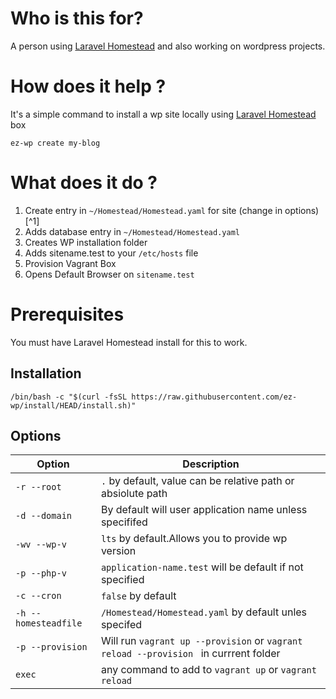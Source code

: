 # Who is this for?

A person using [Laravel Homestead](https://laravel.com/docs/9.x/homestead) and also working on wordpress projects.

# How does it help ?

It's a simple command to install a wp site locally using [Laravel Homestead](https://laravel.com/docs/9.x/homestead) box

```
ez-wp create my-blog
```

# What does it do ?

1. Create entry in `~/Homestead/Homestead.yaml` for site (change in options)[^1]
2. Adds database entry in `~/Homestead/Homestead.yaml`
3. Creates WP installation folder
4. Adds sitename.test to your `/etc/hosts` file
5. Provision Vagrant Box
6. Opens Default Browser on `sitename.test`

# Prerequisites

You must have Laravel Homestead install for this to work. 

## Installation

```
/bin/bash -c "$(curl -fsSL https://raw.githubusercontent.com/ez-wp/install/HEAD/install.sh)"
```

## Options

| Option               | Description                                                                           |
| -------------------- | ------------------------------------------------------------------------------------- |
| `-r --root`          | `.` by default, value can be relative path or absiolute path                          |
| `-d --domain`        | By default will user application name unless specififed                               |
| `-wv --wp-v`         | `lts` by default.Allows you to provide wp version                                     |
| `-p --php-v`         | `application-name.test` will be default if not specified                              |
| `-c --cron`          | `false` by default                                                                    |
| `-h --homesteadfile` | `/Homestead/Homestead.yaml` by default unles specifed                                 |
| `-p --provision`     | Will run `vagrant up --provision` or `vagrant reload --provision ` in currrent folder |
| `exec`               | any command to add to `vagrant up` or `vagrant reload`                                |
